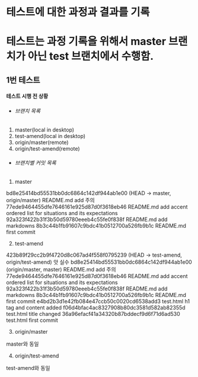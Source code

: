 테스트에 대한 과정과 결과를 기록
===========================

# 테스트는 과정 기록을 위해서 master 브랜치가 아닌 test 브랜치에서 수행함.

## 1번 테스트

#### 테스트 시행 전 상황 

* ###### 브랜치 목록 

1. master(local in desktop)
2. test-amend(local in desktop)
3. origin/master(remote)
4. origin/test-amend(remote)

* ###### 브랜치별 커밋 목록 

1. master 

bd8e25414bd55531bb0dc6864c142df944ab1e00 (HEAD -> master, origin/master) README.md add 주의
77ede9464455dfe7646161e925d87d0f3618eb46 README.md add accent ordered list for situations and its expectations
92a323f422b31f3b50d59780eeeb4c55fe0f838f README.md add markdowns
8b3c44b1fb91607c9bdc41b0512700a526fb9b1c README.md first commit

2. test-amend

423b89f29cc2b9f4720d8c067ad4f558f0795239 (HEAD -> test-amend, origin/test-amend) 앗 실수
bd8e25414bd55531bb0dc6864c142df944ab1e00 (origin/master, master) README.md add 주의
77ede9464455dfe7646161e925d87d0f3618eb46 README.md add accent ordered list for situations and its expectations
92a323f422b31f3b50d59780eeeb4c55fe0f838f README.md add markdowns
8b3c44b1fb91607c9bdc41b0512700a526fb9b1c README.md first commit
e4bd2b3d1e42fb084e47ccb50c0020cd6538add3 test.html h1 tag and content added
f06d4bfac4ac8327908b80dc3581d582ab82355d test.html title changed
36a96efacf41a34320b87bddecf9d6f71d6ad530 test.html first commit

3. origin/master

master와 동일

4. origin/test-amend

test-amend와 동일